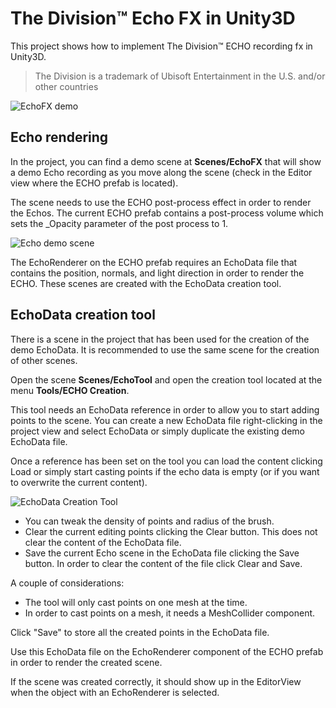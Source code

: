 # The Division™ Echo FX in Unity3D
This project shows how to implement The Division™ ECHO recording fx in Unity3D.

> The Division is a trademark of Ubisoft Entertainment in the U.S. and/or other countries

![EchoFX demo](https://github.com/joscanper/unity_echofx/blob/master/Showcase/Echo.gif)

## Echo rendering

In the project, you can find a demo scene at **Scenes/EchoFX** that will show a demo Echo recording as you move along the scene (check in the Editor view where the ECHO prefab is located).

The scene needs to use the ECHO post-process effect in order to render the Echos. The current ECHO prefab contains a post-process volume which sets the _Opacity parameter of the post process to 1. 

![Echo demo scene](https://github.com/joscanper/unity_echofx/blob/master/Showcase/DemoScene.PNG)

The EchoRenderer on the ECHO prefab requires an EchoData file that contains the position, normals, and light direction in order to render the ECHO. These scenes are created with the EchoData creation tool.

## EchoData creation tool

There is a scene in the project that has been used for the creation of the demo EchoData. It is recommended to use the same scene for the creation of other scenes.

Open the scene **Scenes/EchoTool** and open the creation tool located at the menu **Tools/ECHO Creation**.

This tool needs an EchoData reference in order to allow you to start adding points to the scene. You can create a new EchoData file right-clicking in the project view and select EchoData or simply duplicate the existing demo EchoData file.

Once a reference has been set on the tool you can load the content clicking Load or simply start casting points if the echo data is empty (or if you want to overwrite the current content).

![EchoData Creation Tool](https://github.com/joscanper/unity_echofx/blob/master/Showcase/Tool.PNG)

- You can tweak the density of points and radius of the brush.
- Clear the current editing points clicking the Clear button. This does not clear the content of the EchoData file.
- Save the current Echo scene in the EchoData file clicking the Save button. In order to clear the content of the file click Clear and Save.

A couple of considerations:
- The tool will only cast points on one mesh at the time.
- In order to cast points on a mesh, it needs a MeshCollider component.

Click "Save" to store all the created points in the EchoData file.

Use this EchoData file on the EchoRenderer component of the ECHO prefab in order to render the created scene.

If the scene was created correctly, it should show up in the EditorView when the object with an EchoRenderer is selected.
